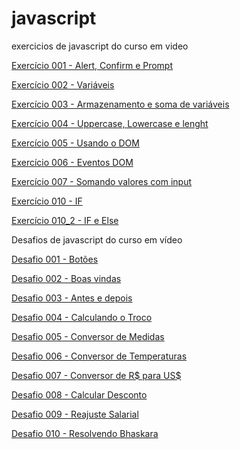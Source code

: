 # javascript
 exercicios de javascript do curso em video

 <a href="https://luisfsdias.github.io/javascript/aula04/ex001.html">Exercício 001 - Alert, Confirm e Prompt</a>

 <a href="https://luisfsdias.github.io/javascript/aula06/ex002.html">Exercício 002 - Variáveis</a>

 <a href="https://luisfsdias.github.io/javascript/aula06/ex003.html">Exercício 003 - Armazenamento e soma de variáveis</a>

 <a href="https://luisfsdias.github.io/javascript/aula06/ex004.html">Exercício 004 - Uppercase, Lowercase e lenght</a>

 <a href="https://luisfsdias.github.io/javascript/aula09/ex005.html">Exercício 005 - Usando o DOM</a>

 <a href="https://luisfsdias.github.io/javascript/aula10/ex006.html">Exercício 006 - Eventos DOM</a>

 <a href="https://luisfsdias.github.io/javascript/aula10/ex007.html">Exercício 007 - Somando valores com input</a>

 <a href="https://luisfsdias.github.io/javascript/aula10/ex010.html">Exercício 010 - IF</a>

 <a href="https://luisfsdias.github.io/javascript/aula10/ex010_2.html">Exercício 010_2 - IF e Else</a>

Desafios de javascript do curso em vídeo

 <a href="https://luisfsdias.github.io/javascript/desafios/des001.html">Desafio 001 - Botões</a>

 <a href="https://luisfsdias.github.io/javascript/desafios/des002.html">Desafio 002 - Boas vindas</a>

 <a href="https://luisfsdias.github.io/javascript/desafios/des003.html">Desafio 003 - Antes e depois</a>

 <a href="https://luisfsdias.github.io/javascript/desafios/des004.html">Desafio 004 - Calculando o Troco</a>

 <a href="https://luisfsdias.github.io/javascript/desafios/des005.html">Desafio 005 - Conversor de Medidas</a>

 <a href="https://luisfsdias.github.io/javascript/desafios/des006.html">Desafio 006 - Conversor de Temperaturas</a>

<a href="https://luisfsdias.github.io/javascript/desafios/des007.html">Desafio 007 - Conversor de R$ para US$</a>

<a href="https://luisfsdias.github.io/javascript/desafios/des008.html">Desafio 008 - Calcular Desconto</a>

<a href="https://luisfsdias.github.io/javascript/desafios/des009.html">Desafio 009 - Reajuste Salarial</a>

<a href="https://luisfsdias.github.io/javascript/desafios/des009.html">Desafio 010 - Resolvendo Bhaskara</a>